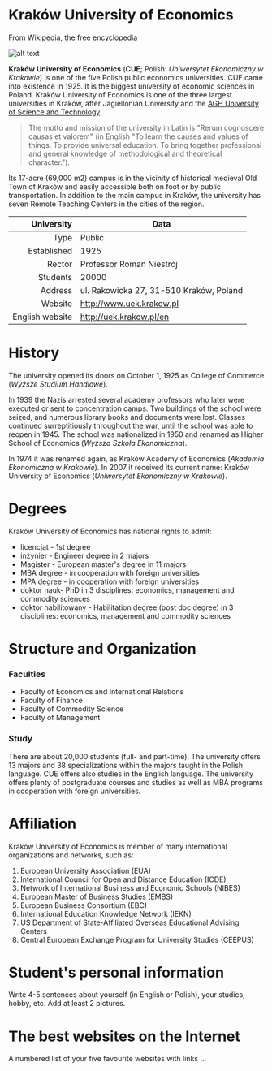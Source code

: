 # Kraków University of Economics

From Wikipedia, the free encyclopedia

![alt text](https://upload.wikimedia.org/wikipedia/en/4/49/Logo_ue_krakow.jpg "Cracow University of Economics")

**Kraków University of Economics** (**CUE**; Polish: _Uniwersytet Ekonomiczny w Krakowie_) is one of the five Polish public economics universities. CUE came into existence in 1925. It is the biggest university of economic sciences in Poland. Kraków University of Economics is one of the three largest universities in Kraków, after Jagiellonian University and the [AGH University of Science and Technology](https://en.wikipedia.org/wiki/AGH_University_of_Science_and_Technology).

> The motto and mission of the university in Latin is "Rerum cognoscere causas et valorem" (in English "To learn the causes and values of things. To provide universal education. To bring together professional and general knowledge of methodological and theoretical character.").

Its 17-acre (69,000 m2) campus is in the vicinity of historical medieval Old Town of Kraków and easily accessible both on foot or by public transportation. In addition to the main campus in Kraków, the university has seven Remote Teaching Centers in the cities of the region.

University       | Data
----------------:|-------------------------
Type             | Public
Established      | 1925
Rector           | Professor Roman Niestrój
Students         | 20000
Address          | ul. Rakowicka 27, 31-510 Kraków, Poland
Website          | http://www.uek.krakow.pl
English website  | http://uek.krakow.pl/en

# History

The university opened its doors on October 1, 1925 as College of Commerce (_Wyższe Studium Handlowe_).

In 1939 the Nazis arrested several academy professors who later were executed or sent to concentration camps. Two buildings of the school were seized, and numerous library books and documents were lost. Classes continued surreptitiously throughout the war, until the school was able to reopen in 1945. The school was nationalized in 1950 and renamed as Higher School of Economics (_Wyższa Szkoła Ekonomiczna_).

In 1974 it was renamed again, as Kraków Academy of Economics (_Akademia Ekonomiczna w Krakowie_). In 2007 it received its current name: Kraków University of Economics (_Uniwersytet Ekonomiczny w Krakowie_).

# Degrees

Kraków University of Economics has national rights to admit:

* licencjat - 1st degree
* inżynier - Engineer degree in 2 majors
* Magister - European master's degree in 11 majors
* MBA degree - in cooperation with foreign universities
* MPA degree - in cooperation with foreign universities
* doktor nauk- PhD in 3 disciplines: economics, management and commodity sciences
* doktor habilitowany - Habilitation degree (post doc degree) in 3 disciplines: economics, management and commodity sciences

# Structure and Organization

### Faculties

* Faculty of Economics and International Relations
* Faculty of Finance
* Faculty of Commodity Science
* Faculty of Management

### Study

There are about 20,000 students (full- and part-time). The university offers 13 majors and 38 specializations within the majors taught in the Polish language. CUE offers also studies in the English language. The university offers plenty of postgraduate courses and studies as well as MBA programs in cooperation with foreign universities.

# Affiliation

Kraków University of Economics is member of many international organizations and networks, such as:

1. European University Association (EUA)
1. International Council for Open and Distance Education (ICDE)
1. Network of International Business and Economic Schools (NIBES)
1. European Master of Business Studies (EMBS)
1. European Business Consortium (EBC)
1. International Education Knowledge Network (IEKN)
1. US Department of State-Affiliated Overseas Educational Advising Centers
1. Central European Exchange Program for University Studies (CEEPUS)

# Student's personal information

Write 4-5 sentences about yourself (in English or Polish), your studies, hobby, etc. Add at least 2 pictures.

# The best websites on the Internet

A numbered list of your five favourite websites with links ...




